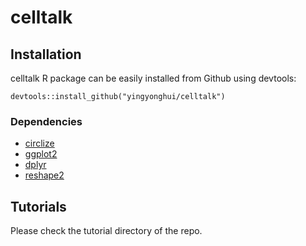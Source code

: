# celltalk
## Installation
celltalk R package can be easily installed from Github using devtools:
```
devtools::install_github("yingyonghui/celltalk")
```
### Dependencies 
- [circlize](https://cran.r-project.org/web/packages/circlize/index.html)
- [ggplot2](https://cran.r-project.org/web/packages/ggplot2/index.html)
- [dplyr](https://cran.r-project.org/web/packages/dplyr/index.html)
- [reshape2](https://cran.r-project.org/web/packages/reshape2/index.html)
## Tutorials
Please check the tutorial directory of the repo.